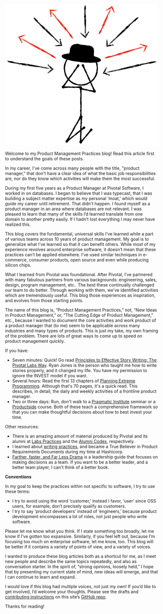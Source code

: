 <center>

![Onsi F's rendering of the overloaded PM][overloaded-pm-image]

</center>

Welcome to my Product Management Practices blog! Read this article first to understand the goals of these posts.

In my career, I've come across many people with the title, "product manager," that don't have a clear idea of what the basic job responsibilities are, nor do they know which activities will make them the most successful.

During my first five years as a Product Manager at Pivotal Software, I worked in on databases. I began to believe that I was typecast, that I was building a subject matter expertise as my personal ‘moat,’ which would guide my career until retirement. That didn't happen. I found myself as a product manager in an area where databases are not relevant. I was pleased to learn that many of the skills I’d learned translate from one domain to another pretty easily. If I hadn’t lost everything I may never have realized this.

This blog covers the fundamental, universal skills I’ve learned while a part of various teams across 10 years of product management. My goal is to generalize what I’ve learned so that it can benefit others. While most of my experience revolves around enterprise software, it doesn’t mean that these practices can’t be applied elsewhere. I’ve used similar techniques in e-commerce, consumer products, open source and even while producing silicon chips.

What I learned from Pivotal was foundational. After Pivotal, I’ve partnered with many fabulous partners from various backgrounds: engineering, sales, design, program management, etc.. The best these continually challenged our team to do better. Through working with them, we've identified activities which are tremendously useful. This blog those experiences as inspiration, and evolves from those starting points.

The name of this blog is, “Product Management Practices,” not, “New Ideas in Product Management,” or, “The Cutting Edge of Product Management,” etc., because I wanted to document the core activities and work product of a product manager that (to me) seem to be applicable across many industries and many types of products. This is just my take, my own framing of the problem. There are lots of great ways to come up to speed on product management quickly.

If you have:
- Seven minutes: Quick! Go read [Principles to Effective Story Writing: The Pivotal Labs Way][1]. Ryan Jones is the person who taught me how to write stories properly, and it changed my life. You have my permission to ignore the INVEST model if you want.
- Several hours: Read the first 13 chapters of [Planning Extreme Programming][2]. Although that's 70 pages, it's a quick read. This describes, in detail, the daily and weekly activities of a frontline product manager.
- Two or three days: Run, don't walk to a [Pragmatic Institute][3] seminar or a [Productside][4] course. Both of these teach a comprehensive framework so that you can make thoughtful decisions about how to best invest your time.

Other resources:
- There is an amazing amount of material produced by Pivotal and its alumni at [Labs Practices][5] and the [Alumni Codex][6], respectively.
- I learned about [writing practices][7], and became a True Believer in Product Requirements Documents during my time at Hashicorp.
- [Farther, faster, and Far Less Drama][8] is a leadership guide that focuses on making decisions as a team. If you want to be a better leader, and a better team player, I can't think of a better book.

**Conventions**

In my goal to keep the practices within not specific to software, I try to use these terms:

- I try to avoid using the word ‘customer,’ instead I favor, ‘user’ since OSS users, for example, don’t precisely qualify as customers.
- I try to say ‘product developers’ instead of ‘engineers,’ because product development encompasses a lot of roles, not just people who write software.

Please let me know what you think. If I state something too broadly, let me know if I’ve gotten too expansive. Similarly, if you feel left out, because I’m focusing too much on enterprise software, let me know, too. This blog will be better if it contains a variety of points of view, and a variety of voices.

I wanted to produce these blog articles both as a shortcut for me, as I meet new people and describe the same topics repeatedly, and also as conversation starter. In the spirit of, “strong opinions, loosely held,” I hope that by presenting my current state of mind, new ideas will emerge, and that I can continue to learn and expand.

I would love if this blog had multiple voices, not just my own! If you’d like to get involved, I’d welcome your thoughts. Please see the drafts and [contributing instructions][9] on this site’s [GitHub repo][10].

Thanks for reading!

[overloaded-pm-image]:  https://raw.githubusercontent.com/pm-practices/pm-blog/main/images/overloaded-PM.png
[1]:    https://medium.com/product-labs/principles-to-effective-story-writing-the-pivotal-labs-way-76da56031f82
[2]:	https://martinfowler.com/books/pxp.html "Planning Extreme Programming"
[3]:	https://www.pragmaticinstitute.com
[4]:    https://productside.com/
[5]:	https://labspractices.com "Labs Practices"
[6]:    https://alumni-codex.github.io/ "Pivotal Alumni Codex"
[7]:	https://www.hashicorp.com/en/how-hashicorp-works/articles/writing-practices-and-culture
[8]:    https://janicefraser.com/farther-faster-book
[9]:	https://github.com/pm-practices/pm-blog?tab=readme-ov-file#contributing "pm-blog contributing instructions"
[10]:	https://github.com/pm-practices/pm-blog "pm-blog repo"